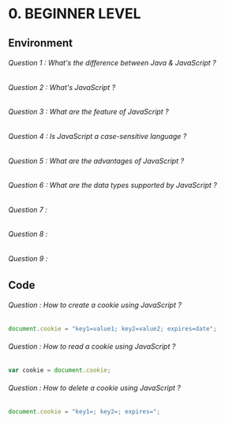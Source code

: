 # 0. BEGINNER LEVEL
## Environment
###### Question 1 : What's the difference between Java & JavaScript ?
###### Question 2 : What's JavaScript ?
###### Question 3 : What are the feature of JavaScript ?
###### Question 4 : Is JavaScript a case-sensitive language ?
###### Question 5 : What are the advantages of JavaScript ?
###### Question 6 : What are the data types supported by JavaScript ?
###### Question 7 :
###### Question 8 :
###### Question 9 :
## Code


###### Question : How to create a cookie using JavaScript ?
```js
document.cookie = "key1=value1; key2=value2; expires=date";
```
###### Question : How to read a cookie using JavaScript ?
```js
var cookie = document.cookie;
```
###### Question : How to delete a cookie using JavaScript ?
```js
document.cookie = "key1=; key2=; expires=";
```
